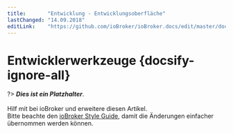```yaml
---
title:       "Entwicklung - Entwicklungsoberfläche"
lastChanged: "14.09.2018"
editLink:    "https://github.com/ioBroker/ioBroker.docs/edit/master/docs/dev/ide.md"
---
```


# Entwicklerwerkzeuge {docsify-ignore-all}

?> ***Dies ist ein Platzhalter***.
   <br><br>
   Hilf mit bei ioBroker und erweitere diesen Artikel.  
   Bitte beachte den [ioBroker Style Guide](community/styleguidedoc), 
   damit die Änderungen einfacher übernommen werden können.
